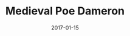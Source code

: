 ---
layout:     post
title:      "Medieval Poe Dameron"
date:       2017-01-15
categories: art
imgsrc:     http://i.imgur.com/ZokcOJ0h.jpg
---